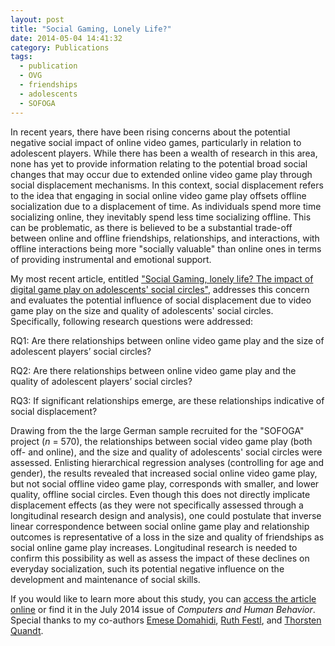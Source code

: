```yaml
---
layout: post
title: "Social Gaming, Lonely Life?"
date: 2014-05-04 14:41:32
category: Publications
tags:
  - publication
  - OVG
  - friendships
  - adolescents
  - SOFOGA
---
```


In recent years, there have been rising concerns about the potential negative social impact of online video games, particularly in relation to adolescent players. While there has been a wealth of research in this area, none has yet to provide information relating to the potential broad social changes that may occur due to extended online video game play through social displacement mechanisms. In this context, social displacement refers to the idea that engaging in social online video game play offsets offline socialization due to a displacement of time. As individuals spend more time socializing online, they inevitably spend less time socializing offline. This can be problematic, as there is believed to be a substantial trade-off between online and offline friendships, relationships, and interactions, with offline interactions being more "socially valuable" than online ones in terms of providing instrumental and emotional support.

My most recent article, entitled ["Social Gaming, lonely life? The impact of digital game play on adolescents' social circles"](http://www.sciencedirect.com/science/article/pii/S074756321400212X), addresses this concern and evaluates the potential influence of social displacement due to video game play on the size and quality of adolescents' social circles.  Specifically, following research questions were addressed:

RQ1: Are there relationships between online video game play and the size of adolescent players’ social circles?
 
RQ2: Are there relationships between online video game play and the quality of adolescent players’ social circles?
 
RQ3: If significant relationships emerge, are these relationships indicative of social displacement?

Drawing from the the large German sample recruited for the "SOFOGA" project (_n_ = 570), the relationships between social video game play (both off- and online), and the size and quality of adolescents' social circles were assessed. Enlisting hierarchical  regression analyses (controlling for age and gender), the results revealed that increased social online video game play, but not social offline video game play, corresponds with smaller, and lower quality, offline social circles.  Even though this does not directly implicate displacement effects (as they were not specifically assessed through a longitudinal research design and analysis), one could postulate that inverse linear correspondence between social online game play and relationship outcomes is representative of a loss in the size and quality of friendships as social online game play increases. Longitudinal research is needed to confirm this possibility as well as assess the impact of these declines on everyday socialization, such its potential negative influence on the development and maintenance of social skills.

If you would like to learn more about this study, you can [access the article online](http://www.sciencedirect.com/science/article/pii/S074756321400212X) or find it in the July 2014 issue of _Computers and Human Behavior_. Special thanks to my co-authors [Emese Domahidi](http://www.uni-muenster.de/Kowi/en/personen/emese-domahidi.html), [Ruth Festl](https://online.uni-hohenheim.de/festl), and [Thorsten Quandt](https://www.uni-muenster.de/Kowi/en/personen/thorsten-quandt.html).